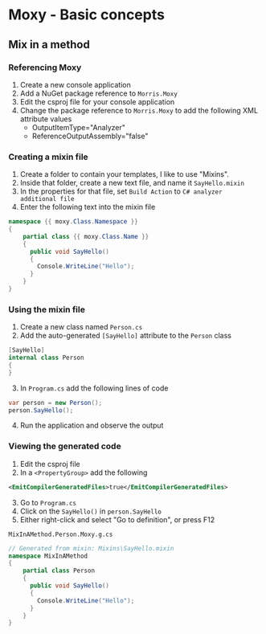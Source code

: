 # Moxy - Basic concepts

## Mix in a method

### Referencing Moxy
1. Create a new console application
2. Add a NuGet package reference to `Morris.Moxy`
3. Edit the csproj file for your console application
4. Change the package reference to `Morris.Moxy` to add the following XML attribute values
    - OutputItemType="Analyzer"
    - ReferenceOutputAssembly="false"

### Creating a mixin file
1. Create a folder to contain your templates, I like to use "Mixins".
2. Inside that folder, create a new text file, and name it `SayHello.mixin`
3. In the properties for that file, set `Build Action` to `C# analyzer additional file`
4. Enter the following text into the mixin file

```c#
namespace {{ moxy.Class.Namespace }}
{
    partial class {{ moxy.Class.Name }}
    {
      public void SayHello()
      {
        Console.WriteLine("Hello");
      }
    }
}
```

### Using the mixin file
1. Create a new class named `Person.cs`
2. Add the auto-generated `[SayHello]` attribute to the `Person` class

```c#
[SayHello]
internal class Person
{
}
```

3. In `Program.cs` add the following lines of code

```c#
var person = new Person();
person.SayHello();
```

4. Run the application and observe the output

### Viewing the generated code
1. Edit the csproj file
2. In a `<PropertyGroup>` add the following

```xml
<EmitCompilerGeneratedFiles>true</EmitCompilerGeneratedFiles>
```

3. Go to `Program.cs`
4. Click on the `SayHello()` in `person.SayHello`
5. Either right-click and select "Go to definition", or press F12

`MixInAMethod.Person.Moxy.g.cs`
```c#
// Generated from mixin: Mixins\SayHello.mixin
namespace MixInAMethod
{
    partial class Person
    {
      public void SayHello()
      {
        Console.WriteLine("Hello");
      }
    }
}
```

